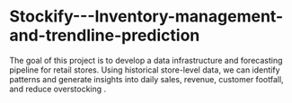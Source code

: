 # Stockify---Inventory-management-and-trendline-prediction
The goal of this project is to develop a data infrastructure and forecasting pipeline for retail stores. Using historical store-level data, we can identify patterns and generate insights into daily sales, revenue, customer footfall, and reduce overstocking .
